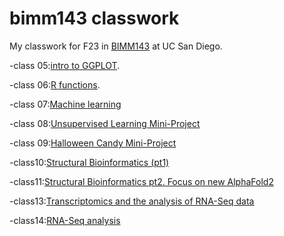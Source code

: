 # bimm143 classwork

My classwork for F23 in [BIMM143](https://bioboot.github.io/bimm143_F23/class-material/github_lab.html#4_Connecting_RStudio_to_GitHub) at UC San Diego.



-class 05:[intro to GGPLOT](https://github.com/rukang123/bimm143_github/blob/main/class05/class5.pdf).

-class 06:[R functions](https://github.com/rukang123/bimm143_github/blob/main/Class%2006/class-06.pdf).

-class 07:[Machine learning](https://github.com/rukang123/bimm143_github/blob/main/class%2007.pdf)

-class 08:[Unsupervised Learning Mini-Project](https://github.com/rukang123/bimm143_github/blob/main/class%2008/class8.pdf)

-class 09:[Halloween Candy Mini-Project](https://github.com/rukang123/bimm143_github/blob/main/class%2009/class-09.pdf)

-class10:[Structural Bioinformatics (pt1)](https://github.com/rukang123/bimm143_github/blob/main/Class%2010/Class-10.pdf)

-class11:[Structural Bioinformatics pt2. Focus on new AlphaFold2](https://github.com/rukang123/bimm143_github/blob/main/Class-11-part2-combined.pdf)

-class13:[Transcriptomics and the analysis of RNA-Seq data](https://github.com/rukang123/bimm143_github/blob/main/CLASS%2012/Class-13.pdf)

-class14:[RNA-Seq analysis](https://github.com/rukang123/bimm143_github/blob/main/class14.pdf)
